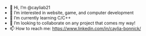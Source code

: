 - 👋 Hi, I’m @cayliab21
- 👀 I’m interested in website, game, and computer development 
- 🌱 I’m currently learning C/C++
- 💞️ I’m looking to collaborate on any project that comes my way!
- 📫 How to reach me: https://www.linkedin.com/in/caylia-bonnick/

<!---
cayliab21/cayliab21 is a ✨ special ✨ repository because its `README.md` (this file) appears on your GitHub profile.
You can click the Preview link to take a look at your changes.
--->

